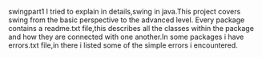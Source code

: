 swingpart1
I tried to explain in details,swing in java.This project covers swing from the basic perspective to the advanced level.
Every package contains a readme.txt file,this describes all the classes within the package and how they are connected with one 
another.In some packages i have errors.txt file,in there i listed some of the simple errors i encountered.

